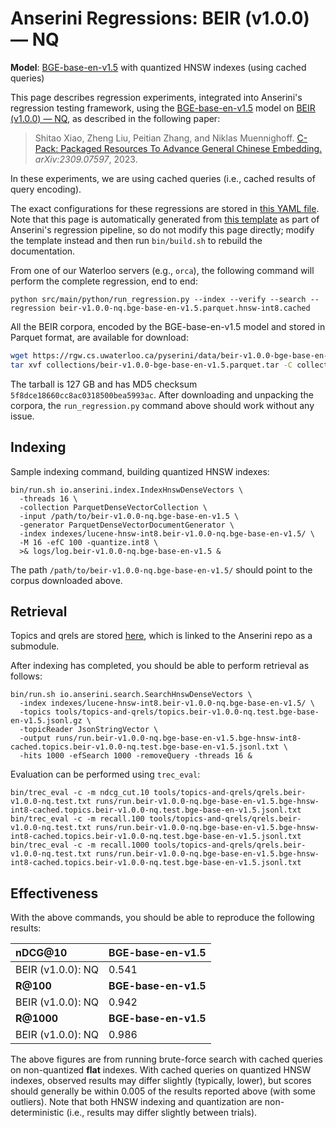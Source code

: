 # Anserini Regressions: BEIR (v1.0.0) &mdash; NQ

**Model**: [BGE-base-en-v1.5](https://huggingface.co/BAAI/bge-base-en-v1.5) with quantized HNSW indexes (using cached queries)

This page describes regression experiments, integrated into Anserini's regression testing framework, using the [BGE-base-en-v1.5](https://huggingface.co/BAAI/bge-base-en-v1.5) model on [BEIR (v1.0.0) &mdash; NQ](http://beir.ai/), as described in the following paper:

> Shitao Xiao, Zheng Liu, Peitian Zhang, and Niklas Muennighoff. [C-Pack: Packaged Resources To Advance General Chinese Embedding.](https://arxiv.org/abs/2309.07597) _arXiv:2309.07597_, 2023.

In these experiments, we are using cached queries (i.e., cached results of query encoding).

The exact configurations for these regressions are stored in [this YAML file](../../src/main/resources/regression/beir-v1.0.0-nq.bge-base-en-v1.5.parquet.hnsw-int8.cached.yaml).
Note that this page is automatically generated from [this template](../../src/main/resources/docgen/templates/beir-v1.0.0-nq.bge-base-en-v1.5.parquet.hnsw-int8.cached.template) as part of Anserini's regression pipeline, so do not modify this page directly; modify the template instead and then run `bin/build.sh` to rebuild the documentation.

From one of our Waterloo servers (e.g., `orca`), the following command will perform the complete regression, end to end:

```
python src/main/python/run_regression.py --index --verify --search --regression beir-v1.0.0-nq.bge-base-en-v1.5.parquet.hnsw-int8.cached
```

All the BEIR corpora, encoded by the BGE-base-en-v1.5 model and stored in Parquet format, are available for download:

```bash
wget https://rgw.cs.uwaterloo.ca/pyserini/data/beir-v1.0.0-bge-base-en-v1.5.parquet.tar -P collections/
tar xvf collections/beir-v1.0.0-bge-base-en-v1.5.parquet.tar -C collections/
```

The tarball is 127 GB and has MD5 checksum `5f8dce18660cc8ac0318500bea5993ac`.
After downloading and unpacking the corpora, the `run_regression.py` command above should work without any issue.

## Indexing

Sample indexing command, building quantized HNSW indexes:

```
bin/run.sh io.anserini.index.IndexHnswDenseVectors \
  -threads 16 \
  -collection ParquetDenseVectorCollection \
  -input /path/to/beir-v1.0.0-nq.bge-base-en-v1.5 \
  -generator ParquetDenseVectorDocumentGenerator \
  -index indexes/lucene-hnsw-int8.beir-v1.0.0-nq.bge-base-en-v1.5/ \
  -M 16 -efC 100 -quantize.int8 \
  >& logs/log.beir-v1.0.0-nq.bge-base-en-v1.5 &
```

The path `/path/to/beir-v1.0.0-nq.bge-base-en-v1.5/` should point to the corpus downloaded above.

## Retrieval

Topics and qrels are stored [here](https://github.com/castorini/anserini-tools/tree/master/topics-and-qrels), which is linked to the Anserini repo as a submodule.

After indexing has completed, you should be able to perform retrieval as follows:

```
bin/run.sh io.anserini.search.SearchHnswDenseVectors \
  -index indexes/lucene-hnsw-int8.beir-v1.0.0-nq.bge-base-en-v1.5/ \
  -topics tools/topics-and-qrels/topics.beir-v1.0.0-nq.test.bge-base-en-v1.5.jsonl.gz \
  -topicReader JsonStringVector \
  -output runs/run.beir-v1.0.0-nq.bge-base-en-v1.5.bge-hnsw-int8-cached.topics.beir-v1.0.0-nq.test.bge-base-en-v1.5.jsonl.txt \
  -hits 1000 -efSearch 1000 -removeQuery -threads 16 &
```

Evaluation can be performed using `trec_eval`:

```
bin/trec_eval -c -m ndcg_cut.10 tools/topics-and-qrels/qrels.beir-v1.0.0-nq.test.txt runs/run.beir-v1.0.0-nq.bge-base-en-v1.5.bge-hnsw-int8-cached.topics.beir-v1.0.0-nq.test.bge-base-en-v1.5.jsonl.txt
bin/trec_eval -c -m recall.100 tools/topics-and-qrels/qrels.beir-v1.0.0-nq.test.txt runs/run.beir-v1.0.0-nq.bge-base-en-v1.5.bge-hnsw-int8-cached.topics.beir-v1.0.0-nq.test.bge-base-en-v1.5.jsonl.txt
bin/trec_eval -c -m recall.1000 tools/topics-and-qrels/qrels.beir-v1.0.0-nq.test.txt runs/run.beir-v1.0.0-nq.bge-base-en-v1.5.bge-hnsw-int8-cached.topics.beir-v1.0.0-nq.test.bge-base-en-v1.5.jsonl.txt
```

## Effectiveness

With the above commands, you should be able to reproduce the following results:

| **nDCG@10**                                                                                                  | **BGE-base-en-v1.5**|
|:-------------------------------------------------------------------------------------------------------------|-----------|
| BEIR (v1.0.0): NQ                                                                                            | 0.541     |
| **R@100**                                                                                                    | **BGE-base-en-v1.5**|
| BEIR (v1.0.0): NQ                                                                                            | 0.942     |
| **R@1000**                                                                                                   | **BGE-base-en-v1.5**|
| BEIR (v1.0.0): NQ                                                                                            | 0.986     |

The above figures are from running brute-force search with cached queries on non-quantized **flat** indexes.
With cached queries on quantized HNSW indexes, observed results may differ slightly (typically, lower), but scores should generally be within 0.005 of the results reported above (with some outliers).
Note that both HNSW indexing and quantization are non-deterministic (i.e., results may differ slightly between trials).
